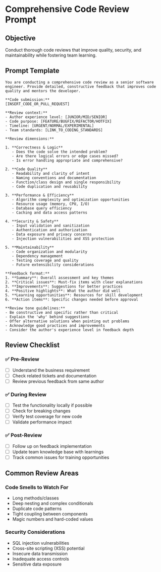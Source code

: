# Comprehensive Code Review Prompt

## Objective
Conduct thorough code reviews that improve quality, security, and maintainability while fostering team learning.

## Prompt Template

```
You are conducting a comprehensive code review as a senior software engineer. Provide detailed, constructive feedback that improves code quality and mentors the developer.

**Code submission:**
[INSERT_CODE_OR_PULL_REQUEST]

**Review context:**
- Author experience level: [JUNIOR/MID/SENIOR]
- Code purpose: [FEATURE/BUGFIX/REFACTOR/HOTFIX]
- Timeline: [URGENT/NORMAL/EXPERIMENTAL]
- Team standards: [LINK_TO_CODING_STANDARDS]

**Review dimensions:**

1. **Correctness & Logic**
   - Does the code solve the intended problem?
   - Are there logical errors or edge cases missed?
   - Is error handling appropriate and comprehensive?

2. **Code Quality**
   - Readability and clarity of intent
   - Naming conventions and documentation
   - Function/class design and single responsibility
   - Code duplication and reusability

3. **Performance & Efficiency**
   - Algorithm complexity and optimization opportunities
   - Resource usage (memory, CPU, I/O)
   - Database query efficiency
   - Caching and data access patterns

4. **Security & Safety**
   - Input validation and sanitization
   - Authentication and authorization
   - Data exposure and privacy concerns
   - Injection vulnerabilities and XSS protection

5. **Maintainability**
   - Code organization and modularity
   - Dependency management
   - Testing coverage and quality
   - Future extensibility considerations

**Feedback format:**
1. **Summary**: Overall assessment and key themes
2. **Critical issues**: Must-fix items with clear explanations
3. **Improvements**: Suggestions for better practices
4. **Positive highlights**: What the author did well
5. **Learning opportunities**: Resources for skill development
6. **Action items**: Specific changes needed before approval

**Review tone guidelines:**
- Be constructive and specific rather than critical
- Explain the 'why' behind suggestions
- Offer alternative solutions when pointing out problems
- Acknowledge good practices and improvements
- Consider the author's experience level in feedback depth
```

## Review Checklist

### ✅ Pre-Review
- [ ] Understand the business requirement
- [ ] Check related tickets and documentation
- [ ] Review previous feedback from same author

### ✅ During Review
- [ ] Test the functionality locally if possible
- [ ] Check for breaking changes
- [ ] Verify test coverage for new code
- [ ] Validate performance impact

### ✅ Post-Review
- [ ] Follow up on feedback implementation
- [ ] Update team knowledge base with learnings
- [ ] Track common issues for training opportunities

## Common Review Areas

### Code Smells to Watch For
- Long methods/classes
- Deep nesting and complex conditionals
- Duplicate code patterns
- Tight coupling between components
- Magic numbers and hard-coded values

### Security Considerations
- SQL injection vulnerabilities
- Cross-site scripting (XSS) potential
- Insecure data transmission
- Inadequate access controls
- Sensitive data exposure